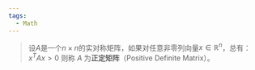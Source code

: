 ```yaml
---
tags:
  - Math
---
```

> 设$A$是一个$n\times n$的实对称矩阵，如果对任意非零列向量$x \in \mathbb{R}^n$，总有：
> $x^TAx> 0$
> 则称 $A$ 为**正定矩阵**（Positive Definite Matrix）。